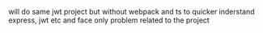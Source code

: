 will do same jwt project but without webpack and ts to quicker inderstand express, jwt etc and face only problem related to the project
